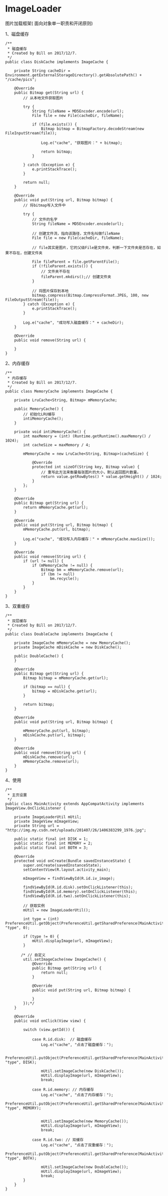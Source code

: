 # ImageLoader
图片加载框架( 面向对象单一职责和开闭原则)

1、磁盘缓存
    
    /**
     * 磁盘缓存
     * Created by Bill on 2017/12/7.
     */
    public class DiskCache implements ImageCache {
    
        private String cacheDir = Environment.getExternalStorageDirectory().getAbsolutePath() + "/cache/pics";
    
        @Override
        public Bitmap get(String url) {
            // 从本地文件获取图片
    
            try {
                String fileName = MD5Encoder.encode(url);
                File file = new File(cacheDir, fileName);
    
                if (file.exists()) {
                    Bitmap bitmap = BitmapFactory.decodeStream(new FileInputStream(file));
    
                    Log.e("cache", "获取图片：" + bitmap);
    
                    return bitmap;
                }
    
            } catch (Exception e) {
                e.printStackTrace();
            }
    
            return null;
        }
    
        @Override
        public void put(String url, Bitmap bitmap) {
            // 将bitmap写入文件中
    
            try {
                // 文件的名字
                String fileName = MD5Encoder.encode(url);
    
                // 创建文件流，指向该路径，文件名叫做fileName
                File file = new File(cacheDir, fileName);
    
                // file其实是图片，它的父级File是文件夹，判断一下文件夹是否存在，如果不存在，创建文件夹
    
                File fileParent = file.getParentFile();
                if (!fileParent.exists()) {
                    // 文件夹不存在
                    fileParent.mkdirs();// 创建文件夹
                }
    
                // 将图片保存到本地
                bitmap.compress(Bitmap.CompressFormat.JPEG, 100, new FileOutputStream(file));
            } catch (Exception e) {
                e.printStackTrace();
            }
    
            Log.e("cache", "成功写入磁盘缓存：" + cacheDir);
        }
    
        @Override
        public void remove(String url) {
    
        }
    }
    
 
 2、内存缓存
    
    /**
     * 内存缓存
     * Created by Bill on 2017/12/7.
     */
    public class MemoryCache implements ImageCache {
    
        private LruCache<String, Bitmap> mMemoryCache;
    
        public MemoryCache() {
            // 初始化LRU缓存
            intiMemoryCache();
        }
    
        private void intiMemoryCache() {
            int maxMemory = (int) (Runtime.getRuntime().maxMemory() / 1024);
            int cacheSize = maxMemory / 4;
    
            mMemoryCache = new LruCache<String, Bitmap>(cacheSize) {
    
                @Override
                protected int sizeOf(String key, Bitmap value) {
                    // 重写此方法来衡量每张图片的大小，默认返回图片数量。
                    return value.getRowBytes() * value.getHeight() / 1024;
                }
            };
        }
    
        @Override
        public Bitmap get(String url) {
            return mMemoryCache.get(url);
        }
    
        @Override
        public void put(String url, Bitmap bitmap) {
            mMemoryCache.put(url, bitmap);
    
            Log.e("cache", "成功写入内存缓存：" + mMemoryCache.maxSize());
        }
    
        @Override
        public void remove(String url) {
            if (url != null) {
                if (mMemoryCache != null) {
                    Bitmap bm = mMemoryCache.remove(url);
                    if (bm != null)
                        bm.recycle();
                }
            }
        }
    }

 3、双重缓存
    
    /**
     * 双层缓存
     * Created by Bill on 2017/12/7.
     */
    public class DoubleCache implements ImageCache {
    
        private ImageCache mMemoryCache = new MemoryCache();
        private ImageCache mDiskCache = new DiskCache();
    
        public DoubleCache() {
        }
    
        @Override
        public Bitmap get(String url) {
            Bitmap bitmap = mMemoryCache.get(url);
    
            if (bitmap == null) {
                bitmap = mDiskCache.get(url);
            }
    
            return bitmap;
        }
    
        @Override
        public void put(String url, Bitmap bitmap) {
    
            mMemoryCache.put(url, bitmap);
            mDiskCache.put(url, bitmap);
        }
    
        @Override
        public void remove(String url) {
            mDiskCache.remove(url);
            mMemoryCache.remove(url);
        }
    }
    
    
 4、使用
 
    /**
     * 主页设置
     */
    public class MainActivity extends AppCompatActivity implements ImageView.OnClickListener {
    
        private ImageLoaderUtil mUtil;
        private ImageView mImageView;
        private String url = "http://img.my.csdn.net/uploads/201407/26/1406383299_1976.jpg";
    
        public static final int DISK = 1;
        public static final int MEMORY = 2;
        public static final int BOTH = 3;
    
        @Override
        protected void onCreate(Bundle savedInstanceState) {
            super.onCreate(savedInstanceState);
            setContentView(R.layout.activity_main);
    
            mImageView = findViewById(R.id.iv_image);
    
            findViewById(R.id.disk).setOnClickListener(this);
            findViewById(R.id.memory).setOnClickListener(this);
            findViewById(R.id.two).setOnClickListener(this);
    
            // 获取实例
            mUtil = new ImageLoaderUtil();
    
            int type = (int) PreferenceUtil.getObject(PreferenceUtil.getSharedPreference(MainActivity.this), "type", 0);
    
            if (type != 0) {
                mUtil.displayImage(url, mImageView);
            }
    
           /* // 自定义
            util.setImageCache(new ImageCache() {
                @Override
                public Bitmap get(String url) {
                    return null;
                }
    
                @Override
                public void put(String url, Bitmap bitmap) {
    
                }
            });*/
        }
    
        @Override
        public void onClick(View view) {
    
            switch (view.getId()) {
    
                case R.id.disk:  // 磁盘缓存
                    Log.e("cache", "点击了磁盘缓存：");
    
                    PreferenceUtil.putObject(PreferenceUtil.getSharedPreference(MainActivity.this), "type", DISK);
    
                    mUtil.setImageCache(new DiskCache());
                    mUtil.displayImage(url, mImageView);
                    break;
    
                case R.id.memory: // 内存缓存
                    Log.e("cache", "点击了内存缓存：");
                    PreferenceUtil.putObject(PreferenceUtil.getSharedPreference(MainActivity.this), "type", MEMORY);
    
    
                    mUtil.setImageCache(new MemoryCache());
                    mUtil.displayImage(url, mImageView);
                    break;
    
                case R.id.two: // 双缓存
                    Log.e("cache", "点击了双重缓存：");
                    PreferenceUtil.putObject(PreferenceUtil.getSharedPreference(MainActivity.this), "type", BOTH);
    
                    mUtil.setImageCache(new DoubleCache());
                    mUtil.displayImage(url, mImageView);
                    break;
            }
        }
    }